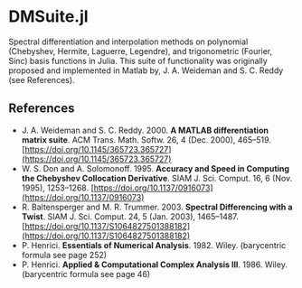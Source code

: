 # DMSuite.jl

Spectral differentiation and interpolation methods on polynomial (Chebyshev, Hermite, Laguerre, Legendre), and trigonometric (Fourier, Sinc) basis functions in Julia. This suite of functionality was originally proposed and implemented in Matlab by, J. A. Weideman and S. C. Reddy (see References).

## References

- J. A. Weideman and S. C. Reddy. 2000. __A MATLAB differentiation matrix suite__. ACM Trans. Math. Softw. 26, 4 (Dec. 2000), 465–519. [https://doi.org/10.1145/365723.365727](https://doi.org/10.1145/365723.365727)
- W. S. Don and A. Solomonoff. 1995. __Accuracy and Speed in Computing the Chebyshev Collocation Derivative__. SIAM J. Sci. Comput. 16, 6 (Nov. 1995), 1253–1268. [https://doi.org/10.1137/0916073](https://doi.org/10.1137/0916073)
- R. Baltensperger and M. R. Trummer. 2003. __Spectral Differencing with a Twist__. SIAM J. Sci. Comput. 24, 5 (Jan. 2003), 1465–1487. [https://doi.org/10.1137/S1064827501388182](https://doi.org/10.1137/S1064827501388182)
- P. Henrici. __Essentials of Numerical Analysis__. 1982. Wiley. (barycentric formula see page 252)
- P. Henrici. __Applied & Computational Complex Analysis III__. 1986. Wiley. (barycentric formula see page 46)
